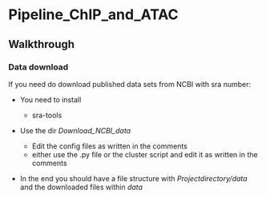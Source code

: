 # Pipeline_ChIP_and_ATAC

## Walkthrough
### Data download
If you need do download published data sets from NCBI with sra number:
* You need to install 
    * sra-tools 
* Use the dir *Download_NCBI_data*
    * Edit the config files as written in the comments 
    * either use the .py file or the cluster script and edit it as written in the comments

* In the end you should have a file structure with *Projectdirectory/data* and the downloaded files within *data*
